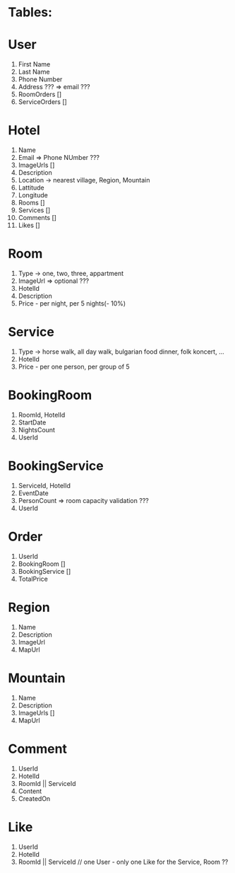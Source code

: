 # Tables:

# User
1. First Name
2. Last Name
3. Phone Number
4. Address ??? => email ???
5. RoomOrders []
6. ServiceOrders []

# Hotel
1. Name
2. Email => Phone NUmber ???
3. ImageUrls []
4. Description
5. Location -> nearest village, Region, Mountain
6. Lattitude
7. Longitude
8. Rooms []
9. Services []
10. Comments []
11. Likes []

# Room
1. Type -> one, two, three, appartment
2. ImageUrl => optional ???
3. HotelId
4. Description
5. Price - per night, per 5 nights(- 10%)

# Service
1. Type -> horse walk, all day walk, bulgarian food dinner, folk koncert, ...
2. HotelId
3. Price - per one person, per group of 5

# BookingRoom
1. RoomId, HotelId
2. StartDate
3. NightsCount
4. UserId

# BookingService
1. ServiceId, HotelId
2. EventDate
3. PersonCount => room capacity validation ???
4. UserId

# Order
1. UserId
2. BookingRoom []
3. BookingService []
4. TotalPrice

# Region
1. Name
2. Description
3. ImageUrl
4. MapUrl

# Mountain
1. Name
2. Description
3. ImageUrls []
4. MapUrl

# Comment
1. UserId
2. HotelId
3. RoomId || ServiceId
4. Content
5. CreatedOn

# Like
1. UserId
2. HotelId
3. RoomId || ServiceId
// one User - only one Like for the Service, Room ??
